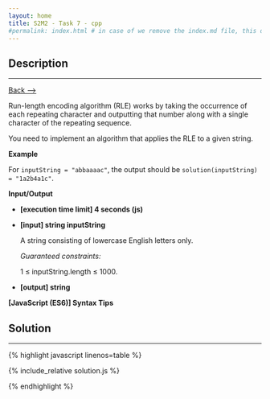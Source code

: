 ```yaml
---
layout: home
title: S2M2 - Task 7 - cpp
#permalink: index.html # in case of we remove the index.md file, this doc will be the index page
---
```


<div class="row">
<div class="columnStmt" markdown="1">

##  Description
------

[Back --> ](../README.md)

Run-length encoding algorithm (RLE) works by taking the occurrence of each repeating character and outputting that number along with a single character of the repeating sequence.

You need to implement an algorithm that applies the RLE to a given string.

**Example**

For `inputString = "abbaaaac"`, the output should be `solution(inputString) = "1a2b4a1c"`.

**Input/Output**

* **[execution time limit] 4 seconds (js)**

* **[input] string inputString**

    A string consisting of lowercase English letters only.

    *Guaranteed constraints:*

    1 ≤ inputString.length ≤ 1000.

* **[output] string**   

**[JavaScript (ES6)] Syntax Tips**

</div>
<div class="columnSol" markdown="1">

## Solution
------

{% highlight javascript linenos=table %}

{% include_relative solution.js %}

{% endhighlight %}

</div>
</div>